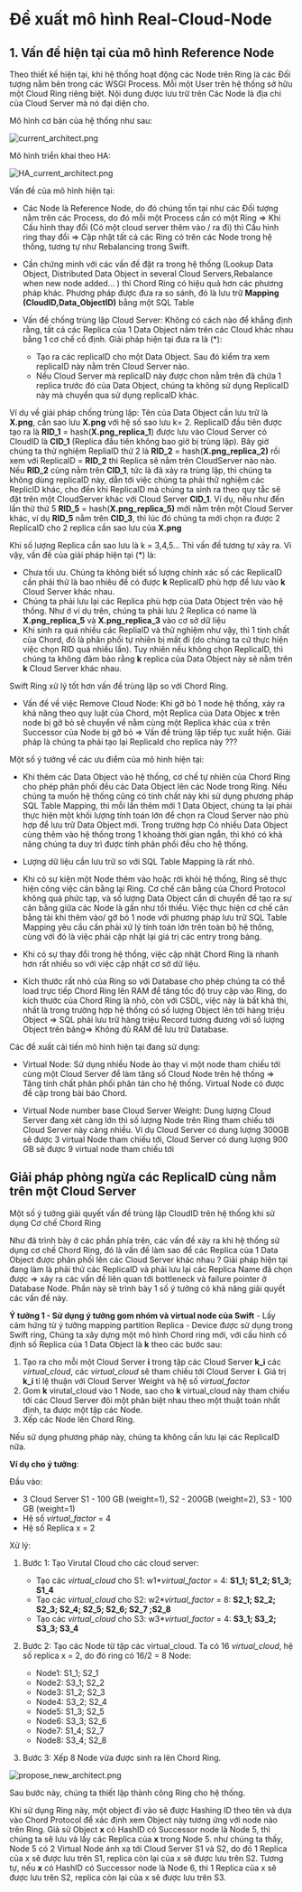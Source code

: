 # Đề xuất mô hình Real-Cloud-Node

## 1. Vấn đề hiện tại của mô hình Reference Node

Theo thiết kế hiện tại, khi hệ thống hoạt động các Node trên Ring là các Đối tượng nằm bên trong các WSGI Process. Mỗi một User trên hệ thống sở hữu một Cloud Ring riêng biệt. Nội dung được lưu trữ trên Các Node là địa chỉ của Cloud Server mà nó đại diện cho.

Mô hình cơ bản của hệ thống như sau:

![current_architect.png](./images/current_architect.png)

Mô hình triển khai theo HA:

![HA_current_architect.png](./images/HA_current_architect.png)

Vấn đề của mô hình hiện tại:

- Các Node là Reference Node, do đó chúng tồn tại như các Đối tượng nằm trên các Process, do đó mỗi một Process cần có một Ring => Khi Cấu hình thay đổi (Có một cloud server thêm vào / ra đi) thì Cấu hình ring thay đổi => Cập nhật tất cả các Ring có trên các Node trong hệ thống, tương tự như Rebalancing trong Swift.
- Cần chứng minh với các vấn đề đặt ra trong hệ thống (Lookup Data Object, Distributed Data Object in several Cloud Servers,Rebalance when new node added... ) thì Chord Ring có hiệu quả hơn các phương pháp khác. Phương pháp được đưa ra so sánh, đó là lưu trữ **Mapping (CloudID,Data\_ObjectID)** bằng một SQL Table

- Vấn đề chống trùng lặp Cloud Server: Không có cách nào để khẳng định rằng, tất cả các Replica của 1 Data Object nằm trên các Cloud khác nhau bằng 1 cơ chế cố định. Giải pháp hiện tại đưa ra là (*):

    - Tạo ra các replicaID cho một Data Object. Sau đó kiểm tra xem replicaID này nằm trên Cloud Server nào.
    - Nếu Cloud Server mà replicaID này được chon nằm trên đã chứa 1 replica trước đó của Data Object, chúng ta không sử dụng ReplicaID này mà chuyển qua sử dụng replicaID khác.

Ví dụ về giải pháp chống trùng lặp: Tên của Data Object cần lưu trữ là **X.png**, cần sao lưu **X.png** với hệ số sao lưu k= 2. ReplicaID đầu tiên được tạo ra là **RID\_1** = hash(**X.png\_replica\_1**) được lưu vào Cloud Server có CloudID là **CID\_1** (Replica đầu tiên không bao giờ bị trùng lặp). Bây giờ chúng ta thử nghiệm RepliaID thứ 2 là **RID\_2** = hash(**X.png\_replica\_2)** rồi xem với ReplicaID = **RID\_2** thì Replica sẽ nằm trên CloudServer nào nào. Nếu **RID\_2** cũng nằm trên **CID\_1**, tức là đã xảy ra trùng lặp, thì chúng ta không dùng replicaID này, dẫn tới việc chúng ta phải thử nghiệm các ReplicID khác, cho đến khi ReplicaID mà chúng ta sinh ra theo quy tẵc sẽ đặt trên một CloudServer khác với Cloud Server **CID\_1**. Ví dụ, nếu như đến lần thử thứ 5 **RID\_5** = hash(**X.png\_replica\_5)** mới nằm trên một Cloud Server khác, ví dụ **RID\_5** nằm trên **CID\_3**, thì lúc đó chúng ta mới chọn ra được 2 ReplicaID cho 2 replica cần sao lưu của **X.png**

Khi số lượng Replica cần sao lưu là k = 3,4,5... Thì vấn đề tương tự xảy ra. Vi vậy, vấn đề của giải pháp hiện tại (*) là:

- Chưa tối ưu. Chúng ta không biết số lượng chính xác số các ReplicaID cần phải thử là bao nhiêu để có được **k** ReplicaID phù hợp để lưu vào **k** Cloud Server khác nhau.
- Chúng ta phải lưu lại các Replica phù hợp của Data Object trên vào hệ thống. Như ở ví dụ trên, chúng ta phải lưu 2 Replica có name là **X.png\_replica\_5** và **X.png\_replica\_3** vào cơ sở dữ liệu
- Khi sinh ra quá nhiều các RepliaID và thử nghiệm như vậy, thì 1 tính chất của Chord, đó là phân phối tự nhiên bị mất đi (do chúng ta cứ thực hiện việc chọn RID quá nhiều lần). Tuy nhiên nếu không chọn ReplicaID, thì chúng ta không đảm bảo rằng **k** replica của Data Object này sẽ nằm trên **k** Cloud Server khác nhau.

Swift Ring xử lý tốt hơn vấn đề trùng lặp so với Chord Ring.

- Vấn đề về việc Remove Cloud Node: Khi gỡ bỏ 1 node hệ thống, xảy ra khả năng theo quy luật của Chord, một Replica của Data Objec **x** trên node bị gỡ bỏ sẽ chuyển về nằm cùng một Replica khác của x trên Successor của Node bị gỡ bỏ => Vấn đề trùng lặp tiếp tục xuất hiện. Giải pháp là chúng ta phải tạo lại ReplicaId cho replica này ???

Một số ý tưởng về các ưu điểm của mô hình hiện tại:

- Khi thêm các Data Object vào hệ thống, cơ chế tự nhiên của Chord Ring cho phép phân phối đều các Data Object lên các Node trong Ring. Nếu chúng ta muốn hệ thống cũng có tính chất này khi sử dụng phương pháp SQL Table Mapping, thì mỗi lần thêm mới 1 Data Object, chúng ta lại phải thực hiện một khối lượng tính toán lớn để chọn ra Cloud Server nào phù hợp để lưu trữ Data Object mới. Trong trường hợp Có nhiều Data Object cùng thêm vào hệ thống trong 1 khoảng thời gian ngắn, thì khó có khả năng chúng ta duy trì được tính phân phối đều cho hệ thống.

- Lượng dữ liệu cần lưu trữ so với SQL Table Mapping là rất nhỏ.
- Khi có sự kiện một Node thêm vào hoặc rời khỏi hệ thống, Ring sẽ thực hiện công việc cân bằng lại Ring. Cơ chế cân bằng của Chord Protocol không quá phức tạp, và số lượng Data Object cần di chuyển để tạo ra sự cân bằng giữa các Node là gần như tối thiểu. Việc thực hiện cơ chế cân bằng tải khi thêm vào/ gỡ bỏ 1 node với phương pháp lưu trữ SQL Table Mapping yêu cầu cần phải xử lý tính toán lớn trên toàn bộ hệ thống, cùng với đó là việc phải cập nhật lại giá trị các entry trong bảng.

- Khi có sự thay đổi trong hệ thống, việc cập nhật Chord Ring là nhanh hơn rất nhiều so với việc cập nhật cơ sở dữ liệu.

- Kích thước rất nhỏ của Ring so với Database cho phép chúng ta có thể load trực tiếp Chord Ring lên RAM để tăng tốc độ truy cập vào Ring, do kích thước của Chord Ring là nhỏ, còn với CSDL, việc này là bất khả thi, nhất là trong trường hợp hệ thống có số lượng Object lên tới hàng triệu Object => SQL phải lưu trữ hàng triệu Record tương đương với số lượng Object trên bảng=> Không đủ RAM để lưu trữ Database.

Các đề xuất cải tiến mô hình hiện tại đang sử dụng:

- Virtual Node: Sử dụng nhiều Node ảo thay vì một node tham chiếu tới cùng một Cloud Server để làm tăng số Cloud Node trên hệ thống => Tăng tính chất phân phối phân tán cho hệ thống. Virtual Node có được đề cập trong bài báo Chord.

- Virtual Node number base Cloud Server Weight: Dung lượng Cloud Server đang xét càng lớn thì số lượng Node trên Ring tham chiếu tới Cloud Server này càng nhiều. Ví dụ Cloud Server có dung lượng 300GB sẽ được 3 virtual Node tham chiếu tới, Cloud Server có dung lượng 900 GB sẽ được 9 virtual node tham chiếu tới

## Giải pháp phòng ngừa các ReplicaID cùng nằm trên một Cloud Server

Một số ý tưởng giải quyết vấn đề trùng lặp CloudID trên hệ thống khi sử dụng Cơ chế Chord Ring

Như đã trình bày ở các phần phía trên, các vấn đề xảy ra khi hệ thống sử dụng cơ chế Chord Ring, đó là vấn đề làm sao để các Replica của 1 Data Object được phân phối lên các Cloud Server khác nhau ? Giải pháp hiện tại đang làm là phải thử các ReplicaID và phải lưu lại các Replica Name đã chọn được => xảy ra các vấn đề liên quan tới bottleneck và failure pointer ở Database Node. Phần này sẽ trình bày 1 số ý tưởng có khả năng giải quyết các vấn đề này.

**Ý tưởng 1 - Sử dụng ý tưởng gom nhóm và virtual node của Swift** - Lấy cảm hứng từ ý tưởng mapping partition Replica - Device được sử dụng trong Swift ring, Chúng ta xây dựng một mô hình Chord ring mới, với cấu hình cố định số Replica của 1 Data Object là **k** theo các bước sau:

1. Tạo ra cho mỗi một Cloud Server **i** trong tập các Cloud Server **k\_i** các _virtual\_cloud_, các _virtual\_cloud_ sẽ tham chiếu tới Cloud Server **i**. Giá trị **k\_i** tỉ lệ thuận với Cloud Server Weight và hệ số _virtual\_factor_
1. Gom **k** virutal\_cloud vào 1 Node, sao cho **k** virtual\_cloud này tham chiếu tới các Cloud Server đôi một phân biệt nhau theo một thuật toán nhất định, ta được một tập các Node.
1. Xếp các Node lên Chord Ring.

Nếu sử dụng phương pháp này, chúng ta không cần lưu lại các ReplicaID nữa.

**Ví dụ cho ý tưởng**:

Đầu vào:

- 3 Cloud Server S1 - 100 GB (weight=1), S2 - 200GB (weight=2), S3 - 100 GB (weight=1)
- Hệ số _virtual\_factor_ = 4
- Hệ số Replica x = 2

Xử lý:

1. Bước 1: Tạo Virutal Cloud cho các cloud server:
    - Tạo các _virtual\_cloud_ cho S1: w1*_virtual\_factor_ = 4: **S1\_1; S1\_2; S1\_3; S1\_4**
    - Tạo các _virtual\_cloud_ cho S2: w2*_virtual\_factor_ = 8: **S2\_1; S2\_2; S2\_3; S2\_4; S2\_5; S2\_6; S2\_7 ;S2\_8**
    - Tạo các _virtual\_cloud_ cho S3: w3*_virtual\_factor_ = 4: **S3\_1; S3\_2; S3\_3; S3\_4**
1. Bước 2: Tạo các Node từ tập các virtual\_cloud. Ta có 16 _virtual\_cloud_, hệ số replica x = 2, do đó ring có 16/2 = 8 Node:

    - Node1: S1\_1; S2\_1
    - Node2: S3\_1; S2\_2
    - Node3: S1\_2; S2\_3
    - Node4: S3\_2; S2\_4
    - Node5: S1\_3; S2\_5
    - Node6: S3\_3; S2\_6
    - Node7: S1\_4; S2\_7
    - Node8: S3\_4; S2\_8

1. Bước 3: Xếp 8 Node vừa được sinh ra lên Chord Ring.

![propose_new_architect.png](./images/propose_new_architect.png)

Sau bước này, chúng ta thiết lập thành công Ring cho hệ thống.

Khi sử dụng Ring này, một object đi vào sẽ được Hashing ID theo tên và dựa vào Chord Protocol để xác định xem Object này tương ứng với node nào trên Ring. Giả sử Object **x** có HashID có Successor node là Node 5, thì chúng ta sẽ lưu và lấy các Replica của **x** trong Node 5. như chúng ta thấy, Node 5 có 2 Virtual Node ánh xạ tới Cloud Server S1 và S2, do đó 1 Replica của x sẽ được lưu trên S1, replica còn lại của x sẽ được lưu trên S2. Tương tự, nếu **x** có HashID có Successor node là Node 6, thì 1 Replica của x sẽ được lưu trên S2, replica còn lại của x sẽ được lưu trên S3.